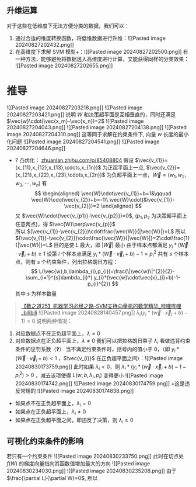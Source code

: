 ## 升维运算
对于这些在低维度下无法方便分类的数据，我们可以：
1. 通过合适的维度转换函数，将低维数据进行升维：![[Pasted image 20240827202432.png]]
2. 在高维度下求解 SVM 模型+：![[Pasted image 20240827202500.png]]
有一种方法，能够避免将数据送入高维度进行计算，又能获得同样的分类效果：
![[Pasted image 20240827202655.png]]
# 推导
![[Pasted image 20240827203218.png]]
 ![[Pasted image 20240827203421.png]]
 说明 $W$ 和决策超平面是互相垂直的，同时还满足 $\vec{w}\cdot(\vec{x_m}-\vec{x_n})=2$
  ![[Pasted image 20240827204043.png]]
  ![[Pasted image 20240827204138.png]]
   ![[Pasted image 20240827204310.png]]
   这等同于求解在约束条件下, 向量 $w$ 长度的最小化问题
   ![[Pasted image 20240827204541.png]]
   ![[Pasted image 20240827204646.png]]
- ? 凸优化： [zhuanlan.zhihu.com/p/85408804](https://zhuanlan.zhihu.com/p/85408804)
假设 $\vec{v_{1}}=(x_{11},x_{12},x_{13},\cdots,x_{1n})$ 为正超平面上一点, $\vec{v_{2}}=(x_{21},x_{22},x_{23},\cdots,x_{2n})$ 为负超平面上一点，$\vec{W}=(w_{1},w_{2},w_{3} ,\cdots,w_{n})$
有
$$
\begin{aligned}
\vec{W}\cdot\vec{v_{1}}+b=1&\qquad \vec{W}\cdot\vec{v_{2}}+b=-1\\
\vec{W}\cdot(&\vec{v_{1}}-\vec{v_{2}})=2
\end{aligned}
$$
又 $\vec{W}\cdot(\vec{v_{p1}}-\vec{v_{p2}})=0$, ($p_{1},p_{2}$ 为决策超平面上任意两点)，得 $\vec{W}\perp\vec{v_{p}}$  
所以 $(\vec{v_{1}}-\vec{v_{2}})\cdot\frac{\vec{W}}{|\vec{W}|}=L$
所以 $(\vec{v_{1}}-\vec{v_{2}})\cdot\frac{\vec{W}}{|\vec{W}|}=2\cdot\frac{1}{|\vec{W}|}=L$
目的是使 $L$ 最大，即 $|\vec{W}|$ 最小
由于样本点都满足 $y_{i}*(\vec{W}\cdot\vec{v}_{i}+b)\ge1$
设第 $i$ 个样本点满足 $y_{i}*(\vec{W}\cdot\vec{v}_{i}+b)-1=p_{i}^{2}$
共有 $s$ 个样本点，则有 $s$ 个约束条件，列出拉格朗日方程：
$$
L(\vec{w},b,\lambda_{i},p_{i})=\frac{\|\vec{w}\|^{2}}{2}-\sum_{i=1}^{s}\lambda_{i}*( y_{i}*(\vec{w}\cdot\vec{x}_{i}+b)-1-p_{i}^{2})
$$
其中 $s$ 为样本数量
> [【数之道25】机器学习必经之路-SVM支持向量机的数学精华_哔哩哔哩_bilibili](https://www.bilibili.com/video/BV13r4y1z7AG/?spm_id_from=333.788&vd_source=56499cc54ebd02db0ac739e485d74801)
![[Pasted image 20240828140457.png]]
$\lambda_i(y_i*(\vec{w}\cdot\vec{x}_i+b)-1)=0$ 说明两种情况：
1. 对应数据点不在正负超平面上，$\lambda=0$
2. 对应数据点在正负超平面上，$\lambda\ne0$
我们可以把拉格朗日乘子 $\lambda_i$ 看做违背约束条件的惩罚系数（❓）
当不满足约束条件时，括号内的值小于 0，（即 $y_{i}*(\vec{W}\cdot\vec{v}_{i}+b)<1$ ，$\vec{v_{i}}$ 在正负超平面之间）：![[Pasted image 20240830173759.png]]
此时如果 $\lambda_{i}<0$，则 $\lambda_{i}*( y_{i}*(\vec{w}\cdot\vec{x}_{i}+b)-1-p_{i}^{2})>0$ ，减去该项使得 $L(w,b,\lambda_{i},p_{i})$ 变得更小
![[Pasted image 20240830174742.png]]
![[Pasted image 20240830174759.png]]
+这是违反常理的
![[Pasted image 20240830174838.png]]
- 如果点不在正负超平面上，$\lambda_{i}=0$
- 如果点在正负超平面上，$\lambda_{i}\neq0$
- 如果点在正负超平面之间，即违反了决策，则 $\lambda_{i}\ge0$

## 可视化约束条件的影响
若只有一个约束条件
![[Pasted image 20240830233750.png]]
此时在切点处 $f(W)$ 的梯度向量指向其函数值增加最大的方向
![[Pasted image 20240830234030.png]]
![[Pasted image 20240830235208.png]] 由于 $\frac{\partial L}{\partial W}=0$, 所以